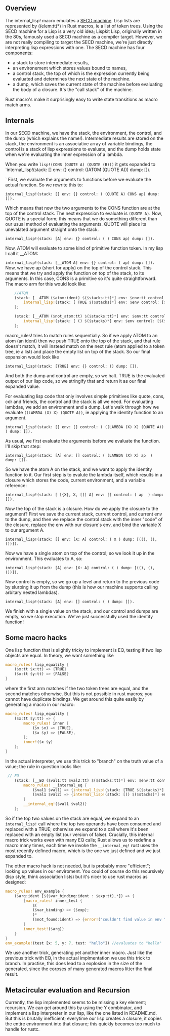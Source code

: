 ## Overview

The internal_lisp! macro emulates a [SECD machine](https://en.wikipedia.org/wiki/SECD_machine). Lisp lists are represented by ($($elem:tt)*) in Rust macros, ie a list of token trees.
Using the SECD machine for a Lisp is a very old idea; Lispkit Lisp, originally written in the 80s, famously used a SECD machine as a compiler target. However, we are not really compiling to target the SECD machine, we're just directly interpreting lisp expressions with one.
The SECD machine has four components: 
- a stack to store intermediate results,
- an environement which stores values bound to names,
- a control stack, the top of which is the expression currently being evaluated and determines the next state of the machine.
- a dump, which saves the current state of the machine before evaluating the body of a closure. It's the "call stack" of the machine.

Rust macro's make it surprisingly easy to write state transitions as macro match arms. 

## Internals

In our SECD machine, we have the stack, the environment, the control, and the dump (which explains the name!).
Intermediate results are stored on the stack, the environment is an associative array of variable bindings, the control is a stack of lisp expressions to evaluate, and the dump holds state when we're evaluating the inner expression of a lambda.

When you write `lisp!(CONS (QUOTE A) (QUOTE (B)))` it gets expanded to  
`internal_lisp!(stack: [] env: {} control: ((ATOM (QUOTE A))) dump: []).  

`
First, we evaluate the arguments to functions before we evaluate the actual function. So we rewrite this to:


`internal_lisp!(stack: [] env: {} control: ( (QUOTE A) CONS ap) dump: []).  `

Which means that now the two arguments to the CONS function are at the top of the control stack. The next expression to evaluate is `(QUOTE A)`. Now, QUOTE is a special form; this means that we do something different than our usual method of evaluating the arguments. QUOTE will place its unevalated argument straight onto the stack.

`internal_lisp!(stack: [A] env: {} control: ( ) CONS ap) dump: []).  `

Now, ATOM will evaluate to some kind of primitive function token. In my lisp I call it __ATOM:

`internal_lisp!(stack: [__ATOM A] env: {} control: ( ap) dump: []).  `
Now, we have ap (short for apply) on the top of the control stack. This means that we try and apply the function on top of the stack, to its arguments. In this case, CONS is a primitive so it's quite straightforward. The macro arm for this would look like:

```rust
    //ATOM 
    (stack: [__ATOM ($atom:ident) $($stacks:tt)*] env: $env:tt control: [ap $($controls:tt)*] dump: $dump:tt) => {
        internal_lisp!(stack: [ TRUE $($stacks)*] env: $env control: [$($controls)*] dump: $dump)
    };

    (stack: [__ATOM ($not_atom:tt) $($stacks:tt)*] env: $env:tt control: [ap $($controls:tt)*] dump: $dump:tt) => {
        internal_lisp!(stack: [ () $($stacks)*] env: $env control: [$($controls)*] dump: $dump)
    };
```
macro_rules! tries to match rules sequentially. So if we apply ATOM to an atom (an ident) then we push TRUE onto the top of the stack, and that rule doesn't match, it will instead match on the next rule (atom applied to a token tree, ie a list) and place the empty list on top of the stack. So our final expansion would look like 

`internal_lisp!(stack: [TRUE] env: {} control: () dump: []).  `

And both the dump and control are empty, so we halt. TRUE is the evaluated output of our lisp code, so we stringify that and return it as our final expanded value. 




For evaluating lisp code that only involves simple primitives like quote, cons, cdr and friends, the control and the stack is all we need. For evaluating lambdas, we add an environment and a dump. Let's walk through how we evaluate `((LAMBDA (X) X) (QUOTE A))`, ie applying the identity function to an argument.




`internal_lisp!(stack: [] env: [] control: ( ((LAMBDA (X) X) (QUOTE A))  ) dump: []).  `




As usual, we first evaluate the arguments before we evaluate the function. I'll skip that step:


`internal_lisp!(stack: [A] env: [] control: ( (LAMBDA (X) X) ap  ) dump: []).  `


So we have the atom A on the stack, and we want to apply the identity function to it. Our first step is to evalute the lambda itself, which results in a closure which stores the code, current environment, and a variable reference:


`internal_lisp!(stack: [ [{X}, X, []] A] env: [] control: ( ap  ) dump: []).  `


Now the top of the stack is a closure. How do we apply the closure to the argument? First we save the current stack, current control, and current env to the dump, and then we replace the control stack with the inner "code" of the closure, replace the env with our closure's env, and bind the variable X to our argument A.



`internal_lisp!(stack: [] env: [X: A] control: ( X ) dump: [((), (), ())]).  `


Now we have a single atom on top of the control; so we look it up in the environment. This evaluates to A, so:


`internal_lisp!(stack: [A] env: [X: A] control: ( ) dump: [((), (), ())]).  `


Now control is empty, so we go up a level and return to the previous code by slurping it up from the dump (this is how our machine supports calling arbitary nested lambdas).


`internal_lisp!(stack: [A] env: [] control: ( ) dump: []).  `



We finish with a single value on the stack, and our control and dumps are empty, so we stop execution. We've just successfully used the identity function!

## Some macro hacks

One lisp function that is slightly tricky to implement is EQ, testing if two lisp objects are equal. In theory, we want something like
```rs
macro_rules! lisp_equality {
    ($x:tt $x:tt) => {TRUE} 
    ($x:tt $y:tt) => {FALSE}
} 
```
where the first arm matches if the two token trees are equal, and the second matches otherwise. But this is not possible in rust macros; you cannot have duplicate bindings. We get around this quite easily by generating a macro in our macro:

```rs
macro_rules! lisp_equality {
    ($x:tt $y:tt) => {
        macro_rules! inner {
            ($x $x) => {TRUE},
            ($x $y) => {FALSE},
        };
        inner!($x $y)
    };
}
```

In the actual interpreter, we use this trick to "branch" on the truth value of a value; the rule in question looks like:

```rs
 // EQ 
    (stack: [__EQ ($val1:tt $val2:tt) $($stacks:tt)*] env: $env:tt control: [ap $($controls:tt)*] dump: $dump:tt) => {{
        macro_rules! __internal_eq {
            ($val1 $val1) => {internal_lisp!(stack: [TRUE $($stacks)*] env: $env control: [$($controls)*] dump: $dump)};
            ($val1 $val2) => {internal_lisp!(stack: [() $($stacks)*] env: $env control: [$($controls)*] dump: $dump)};
        }
        __internal_eq!($val1 $val2)}
    };

```
So if the top two values on the stack are equal, we expand to an `internal_lisp!` call where the top two operands have been consumed and replaced with a TRUE; otherwise we expand to a call where it's been replaced with an empty list (our version of false). Crucially, this internal macro trick works even with many EQ calls; Rust allows us to redefine a macro many times, 
each time we invoke the `__internal_eq!` rust uses the most recently defined macro, which is the one we just defined and we just expanded to.


The other macro hack is not needed, but is probably more "efficient"; looking up values in our enviroment. You could of course do this recursively (lisp style, think association lists) but it's nicer to use rust macros as designed:

```rs
macro_rules! env_example {
    ($arg:ident [$($var_binding:ident : $exp:tt),*]) => {
        {macro_rules! inner_test {
            $(
            ($var_binding) => {$exp};
            )*
            ($not_found:ident) => {error!("couldn't find value in env ")}; 
        }
        inner_test!($arg)}
    }
}
env_example!(test [x: 5, y: 7, test: "hello"]) //evaluates to "hello"
```
We use another trick, generating yet another inner macro. Just like the previous trick with EQ, in the actual implmentation we use this trick to branch.
In practise, this does lead to a explosion in the size of the generated, since the corpses of many generated macros litter the final result.



## Metacircular evaluation and Recursion

Currently, the lisp implemented seems to be missing a key element; recursion. We can get around this by using the Y combinator, and implement a lisp interpreter in our lisp, like the one listed in README.md. But this is brutally inefficient; everytime our lisp creates a closure, it copies the entire environment into that closure; this quickly becomes too much to handle for rustc.

